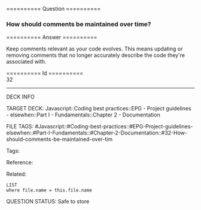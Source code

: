 ========== Question ==========  

### How should comments be maintained over time?  

========== Answer ==========  

Keep comments relevant as your code evolves. This means updating or removing comments that no longer accurately describe the code they're associated with.

========== Id ==========  
32

---

DECK INFO

TARGET DECK: Javascript::Coding best practices::EPG - Project guidelines - elsewhen::Part I - Fundamentals::Chapter 2 - Documentation

FILE TAGS: #Javascript::#Coding-best-practices::#EPG-Project-guidelines-elsewhen::#Part-I-Fundamentals::#Chapter-2-Documentation::#32-How-should-comments-be-maintained-over-tim

Tags:

Reference:

Related:

```dataview
LIST
where file.name = this.file.name
```

QUESTION STATUS: Safe to store
